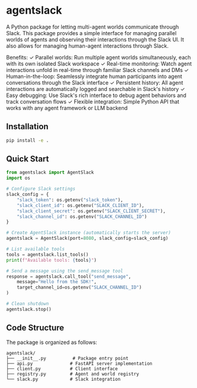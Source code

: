 # agentslack

A Python package for letting multi-agent worlds communicate through Slack. This package provides a simple interface for managing parallel worlds of agents and observing their interactions through the Slack UI. It also allows for managing human-agent interactions through Slack.

Benefits: 
✓ Parallel worlds: Run multiple agent worlds simultaneously, each with its own isolated Slack workspace
✓ Real-time monitoring: Watch agent interactions unfold in real-time through familiar Slack channels and DMs
✓ Human-in-the-loop: Seamlessly integrate human participants into agent conversations through the Slack interface
✓ Persistent history: All agent interactions are automatically logged and searchable in Slack's history
✓ Easy debugging: Use Slack's rich interface to debug agent behaviors and track conversation flows
✓ Flexible integration: Simple Python API that works with any agent framework or LLM backend


## Installation

```bash
pip install -e .
```

## Quick Start

```python
from agentslack import AgentSlack
import os

# Configure Slack settings
slack_config = {
    "slack_token": os.getenv("slack_token"),
    "slack_client_id": os.getenv("SLACK_CLIENT_ID"),
    "slack_client_secret": os.getenv("SLACK_CLIENT_SECRET"),
    "slack_channel_id": os.getenv("SLACK_CHANNEL_ID")
}

# Create AgentSlack instance (automatically starts the server)
agentslack = AgentSlack(port=8080, slack_config=slack_config)

# List available tools
tools = agentslack.list_tools()
print(f"Available tools: {tools}")

# Send a message using the send_message tool
response = agentslack.call_tool("send_message",
    message="Hello from the SDK!",
    target_channel_id=os.getenv("SLACK_CHANNEL_ID")
)

# Clean shutdown
agentslack.stop()
```

## Code Structure

The package is organized as follows:

```
agentslack/
├── __init__.py          # Package entry point
├── api.py              # FastAPI server implementation
├── client.py           # Client interface
├── registry.py         # Agent and world registry
└── slack.py            # Slack integration
```
